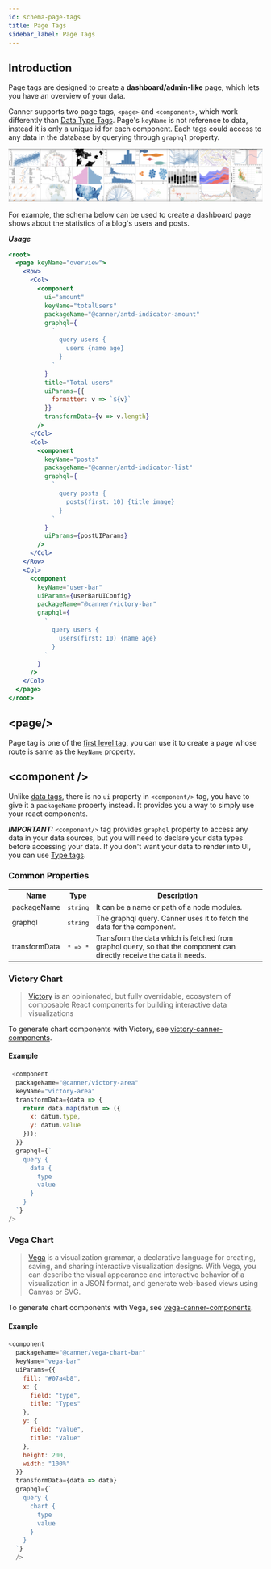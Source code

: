 ```yaml
---
id: schema-page-tags
title: Page Tags
sidebar_label: Page Tags
---
```


## Introduction

Page tags are designed to create a **dashboard/admin-like** page, which lets you have an overview of your data.

Canner supports two page tags, `<page>` and `<component>`, which work differently than [Data Type Tags](schema-data-type-tags.md). Page's `keyName` is not reference to data, instead it is only a unique id for each component. Each tags could access to any data in the database by querying through `graphql` property.

![vega](/docs/assets/schema-page-tags/vega.png)

For example, the schema below can be used to create a dashboard page shows about the statistics of a blog's users and posts.

***Usage***

```jsx
<root>
  <page keyName="overview">
    <Row>
      <Col>
        <component
          ui="amount"
          keyName="totalUsers"
          packageName="@canner/antd-indicator-amount"
          graphql={
            `
              query users {
                users {name age}
              }
            `
          }
          title="Total users"
          uiParams={{
            formatter: v => `${v}`
          }}
          transformData={v => v.length}
        />
      </Col>
      <Col>
        <component
          keyName="posts"
          packageName="@canner/antd-indicator-list"
          graphql={
            `
              query posts {
                posts(first: 10) {title image}
              }
            `
          }
          uiParams={postUIParams}
        />
      </Col>
    </Row>
    <Col>
      <component
        keyName="user-bar"
        uiParams={userBarUIConfig}
        packageName="@canner/victory-bar"
        graphql={
          `
            query users {
              users(first: 10) {name age}
            }
          `
        }
      />
    </Col>
  </page>
</root>
```

## &lt;page/&gt;

Page tag is one of the [first level tag](schema-overview#firstleveltags), you can use it to create a page whose route is same as the `keyName` property.

## &lt;component /&gt;

Unlike [data tags](schema-data-type-tags), there is no `ui` property in `<component/>` tag, you have to give it a `packageName` property instead. It provides you a way to simply use your react components.

***IMPORTANT:*** `<component/>` tag provides `graphql` property to access any data in your data sources, but you will need to declare your data types before accessing your data. If you don't want your data to render into UI, you can use [Type tags](schema-type-tags.md).


### Common Properties

<table>
  <tr>
    <th>Name</th>
    <th>Type</th>
    <th>Description</th>
  </tr>
  <tr>
    <td>packageName</td>
    <td><code>string</code></td>
    <td>It can be a name or path of a node modules.</td>
  </tr>
  <tr>
    <td>graphql</td>
    <td><code>string</code></td>
    <td>The graphql query. Canner uses it to fetch the data for the component.</td>
  </tr>
  <tr>
    <td>transformData</td>
    <td><code>* => *</code></td>
    <td>Transform the data which is fetched from graphql query, so that the component can directly receive the data it needs. </td>
  </tr>
</table>

### Victory Chart

> [Victory](https://formidable.com/open-source/victory/) is an opinionated, but fully overridable, ecosystem of composable React components for building interactive data visualizations

To generate chart components with Victory, see [victory-canner-components](https://github.com/Canner/victory-canner-components).

#### Example

```js
 <component
  packageName="@canner/victory-area"
  keyName="victory-area"
  transformData={data => {
    return data.map(datum => ({
      x: datum.type,
      y: datum.value
    }));
  }}
  graphql={`
    query {
      data {
        type
        value
      }
    }
  `}
/>
```

### Vega Chart
> [Vega](https://vega.github.io/vega/) is a visualization grammar, a declarative language for creating, saving, and sharing interactive visualization designs. With Vega, you can describe the visual appearance and interactive behavior of a visualization in a JSON format, and generate web-based views using Canvas or SVG.


To generate chart components with Vega, see [vega-canner-components](https://github.com/Canner/vega-canner-components).

#### Example

```js
<component
  packageName="@canner/vega-chart-bar"
  keyName="vega-bar"
  uiParams={{
    fill: "#07a4b8",
    x: {
      field: "type",
      title: "Types"
    },
    y: {
      field: "value",
      title: "Value"
    },
    height: 200,
    width: "100%"
  }}
  transformData={data => data}
  graphql={`
    query {
      chart {
        type
        value
      }
    }
  `}
  />
```
